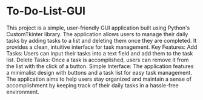 # To-Do-List-GUI
This project is a simple, user-friendly GUI application built using Python's CustomTkinter library. The application allows users to manage their daily tasks by adding tasks to a list and deleting them once they are completed. It provides a clean, intuitive interface for task management.
Key Features:
Add Tasks: Users can input their tasks into a text field and add them to the task list.
Delete Tasks: Once a task is accomplished, users can remove it from the list with the click of a button.
Simple Interface: The application features a minimalist design with buttons and a task list for easy task management.
The application aims to help users stay organized and maintain a sense of accomplishment by keeping track of their daily tasks in a hassle-free environment.
